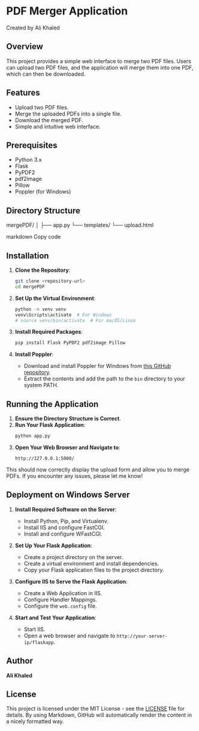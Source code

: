 # PDF Merger Application

Created by Ali Khaled

## Overview

This project provides a simple web interface to merge two PDF files. Users can upload two PDF files, and the application will merge them into one PDF, which can then be downloaded.

## Features

- Upload two PDF files.
- Merge the uploaded PDFs into a single file.
- Download the merged PDF.
- Simple and intuitive web interface.

## Prerequisites

- Python 3.x
- Flask
- PyPDF2
- pdf2image
- Pillow
- Poppler (for Windows)

## Directory Structure

mergePDF/
│
├── app.py
└── templates/
└── upload.html

markdown
Copy code

## Installation

1. **Clone the Repository**:
    ```bash
    git clone <repository-url>
    cd mergePDF
    ```

2. **Set Up the Virtual Environment**:
    ```bash
    python -m venv venv
    venv\Scripts\activate  # For Windows
    # source venv/bin/activate  # For macOS/Linux
    ```

3. **Install Required Packages**:
    ```bash
    pip install Flask PyPDF2 pdf2image Pillow
    ```

4. **Install Poppler**:
    - Download and install Poppler for Windows from [this GitHub repository](https://github.com/oschwartz10612/poppler-windows/releases/).
    - Extract the contents and add the path to the `bin` directory to your system PATH.

## Running the Application

1. **Ensure the Directory Structure is Correct**.
2. **Run Your Flask Application**:
    ```bash
    python app.py
    ```
3. **Open Your Web Browser and Navigate to**:
    ```
    http://127.0.0.1:5000/
    ```

This should now correctly display the upload form and allow you to merge PDFs. If you encounter any issues, please let me know!

## Deployment on Windows Server

1. **Install Required Software on the Server**:
    - Install Python, Pip, and Virtualenv.
    - Install IIS and configure FastCGI.
    - Install and configure WFastCGI.

2. **Set Up Your Flask Application**:
    - Create a project directory on the server.
    - Create a virtual environment and install dependencies.
    - Copy your Flask application files to the project directory.

3. **Configure IIS to Serve the Flask Application**:
    - Create a Web Application in IIS.
    - Configure Handler Mappings.
    - Configure the `web.config` file.

4. **Start and Test Your Application**:
    - Start IIS.
    - Open a web browser and navigate to `http://your-server-ip/flaskapp`.

## Author

**Ali Khaled**

## License

This project is licensed under the MIT License - see the [LICENSE](LICENSE) file for details.
By using Markdown, GitHub will automatically render the content in a nicely formatted way.
